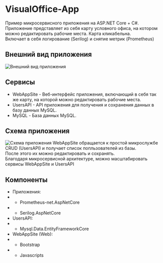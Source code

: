 # VisualOffice-App
Пример микросервисного приложения на ASP.NET Core + C#.  
Приложение представляет из себя карту условного офиса, на котором можно редактировать рабочие места. Карта кликабельна.  
Включает в себя логирование (Serilog) и снятие метрик (Prometheus)  

## Внешний вид приложения
![Внешний вид приложения](https://i.ibb.co/hF8pFdy/image.png)
## Сервисы
* WebAppSite - Веб-интерфейс приложения, включающий в себя так же карту, на которой можно редактировать рабочие места.
* UsersAPI - API приложения для получения и сохранения данных в базу данных MySQL.
* MySQL - База данных MySQL.
## Схема приложения
![Схема приложения](https://i.ibb.co/HCTj2sf/image.png)
WebAppSite обращается к простой микрослужбе CRUD (UsersAPI) и получает список попльзователей из базы.  
После этого их можно редактировать и сохранять.  
Благодаря микросервисной архитектуре, можно масштабировать сервисы WebAppSite и UsersAPI  
## Компоненты
* Приложения:
* * Prometheus-net.AspNetCore
* * Serilog.AspNetCore
* UsersAPI:
* * Mysql.Data.EntityFrameworkCore
* WebAppSite (Web):
* * Bootstrap
* * Javascripts
